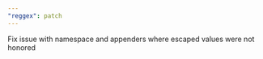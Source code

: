 ```yaml
---
"reggex": patch
---
```


Fix issue with namespace and appenders where escaped values were not honored
